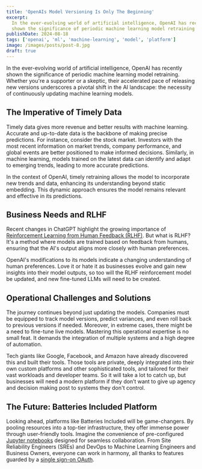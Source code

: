 ```yaml
---
title: 'OpenAIs Model Versioning Is Only The Beginning'
excerpt:
  In the ever-evolving world of artificial intelligence, OpenAI has recently
  shown the significance of periodic machine learning model retraining
publishDate: 2024-08-18
tags: ['openai', 'ml', 'machine-learning', 'model', 'platform']
image: /images/posts/post-8.jpg
draft: true
---
```


In the ever-evolving world of artificial intelligence, OpenAI has recently shown
the significance of periodic machine learning model retraining. Whether you're a
supporter or a skeptic, their accelerated pace of releasing new versions
underscores a pivotal shift in the AI landscape: the necessity of continuously
updating machine learning models.

## The Imperative of Timely Data

Timely data gives more revenue and better results with machine learning.
Accurate and up-to-date data is the backbone of making precise predictions. For
instance, consider the stock market. Investors with the most recent information
on market trends, company performance, and global events are better positioned
to make informed decisions. Similarly, in machine learning, models trained on
the latest data can identify and adapt to emerging trends, leading to more
accurate predictions.

In the context of OpenAI, timely retraining allows the model to incorporate new
trends and data, enhancing its understanding beyond static embedding. This
dynamic approach ensures the model remains relevant and effective in its
predictions.

## Business Needs and RLHF

Recent changes in ChatGPT highlight the growing importance of
[Reinforcement Learning from Human Feedback (RLHF)](https://arxiv.org/abs/2305.18438).
But what is RLHF? It's a method where models are trained based on feedback from
humans, ensuring that the AI's output aligns more closely with human
preferences.

OpenAI's modifications to its models indicate a changing understanding of human
preferences. Love it or hate it as businesses evolve and gain new insights into
their model outputs, so too will the RLHF reinforcement model be updated, and
new fine-tuned LLMs will need to be created.

## Operational Challenges and Solutions

The journey continues beyond just updating the models. Companies must be
equipped to track model versions, predict variances, and even roll back to
previous versions if needed. Moreover, in extreme cases, there might be a need
to fine-tune live models. Mastering this operational expertise is no small feat.
It demands the integration of multiple systems and a high degree of automation.

Tech giants like Google, Facebook, and Amazon have already discovered this and
built their tools. Those tools are private, deeply integrated into their own
custom platforms and other sophisticated tools, and tailored for their vast
workloads and developer teams. So it will take a lot to catch up, but businesses
will need a modern platform if they don’t want to give up agency and decision
making post to systems they don't control.

## The Future: Batteries Included Platform

Looking ahead, platforms like Batteries Included will be game-changers. By
pooling resources into a top-tier infrastructure, they offer immense power
through user-friendly tools. Imagine the convenience of pre-configured
[Jupyter notebooks](https://jupyterlab.readthedocs.io/en/stable/user/interface.html)
designed for seamless collaboration. From Site Reliability Engineers (SREs) and
DevOps to Machine Learning Engineers and Business Owners, everyone can work in
harmony, all thanks to features guarded by a
[single sign-on OAuth](https://www.keycloak.org/).
